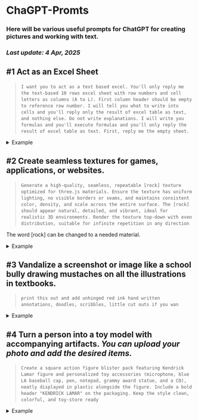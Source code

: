 
[//]: # (git commit -am "Auto" && git push)




# ChaGPT-Promts
### ****Here will be various useful prompts for ChatGPT for creating pictures and working with text.****
### *Last update: 4 Apr, 2025*


## #1 Act as an Excel Sheet
>`I want you to act as a text based excel. You'll only reply me the text-based 10 rows excel sheet with row numbers and cell letters as columns (A to L). First column header should be empty to reference row number. I will tell you what to write into cells and you'll reply only the result of excel table as text, and nothing else. Do not write explanations. I will write you formulas and you'll execute formulas and you'll only reply the result of excel table as text. First, reply me the empty sheet.
`

<details>
  <summary>Example</summary>

  ![Example Image](./images/1.png)
  
</details>


## #2 Сreate seamless textures for games, applications, or websites.
>`Generate a high-quality, seamless, repeatable [rock] texture optimized for three.js materials. Ensure the texture has uniform lighting, no visible borders or seams, and maintains consistent color, density, and scale across the entire surface. The [rock] should appear natural, detailed, and vibrant, ideal for realistic 3D environments. Render the texture top-down with even distribution, suitable for infinite repetition in any direction`

The word [rock] can be changed to a needed material.

<details>
  <summary>Example</summary>

  ![Example Image](./images/2.jpg)
  
</details>

## #3 Vandalize a screenshot or image like a school bully drawing mustaches on all the illustrations in textbooks.
>`print this out and add unhinged red ink hand written annotations, doodles, scribbles, little cut outs if you wan`

<details>
  <summary>Example</summary>

  ![Example Image](./images/3.jpg)
  
</details>

## #4 Turn a person into a toy model with accompanying artifacts. _You can upload your photo and add the desired items._
>`Create a square action figure blister pack featuring Kendrick Lamar figure and personalized toy accessories (microphone, blue LA baseball cap, pen, notepad, grammy award statue, and a CD), neatly displayed in plastic alongside the figure. Include a bold header "KENDRICK LAMAR" on the packaging. Keep the style clean, colorful, and toy-store ready`

<details>
  <summary>Example</summary>

  ![Example Image](./images/4.jpg)
  
</details>